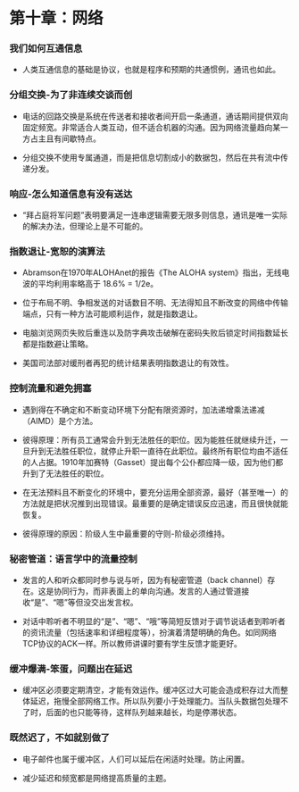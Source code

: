 # 第十章：网络

### 我们如何互通信息

* 人类互通信息的基础是协议，也就是程序和预期的共通惯例，通讯也如此。

### 分组交换-为了非连续交谈而创

* 电话的回路交换是系统在传送者和接收者间开启一条通道，通话期间提供双向固定频宽。非常适合人类互动，但不适合机器的沟通。因为网络流量趋向某一方占主且有间歇特点。

* 分组交换不使用专属通道，而是把信息切割成小的数据包，然后在共有流中传递分发。

### 响应-怎么知道信息有没有送达

* “拜占庭将军问题”表明要满足一连串逻辑需要无限多则信息，通讯是唯一实际的解决办法，但理论上是不可能的。

### 指数退让-宽恕的演算法

* Abramson在1970年ALOHAnet的报告《The ALOHA system》指出，无线电波的平均利用率略高于 18.6% = 1/2e。

* 位于布局不明、争相发送的对话数目不明、无法得知且不断改变的网络中传输端点，只有一种方法可能顺利运作，就是指数退让。

* 电脑浏览网页失败后重连以及防字典攻击破解在密码失败后锁定时间指数延长都是指数避让策略。

* 美国司法部对缓刑者再犯的统计结果表明指数退让的有效性。

### 控制流量和避免拥塞

* 遇到得在不确定和不断变动环境下分配有限资源时，加法递增乘法递减（AIMD）是个方法。

* 彼得原理：所有员工通常会升到无法胜任的职位。因为能胜任就继续升迁，一旦升到无法胜任职位，就停止升职一直待在此职位。最终所有职位均由不适任的人占据。1910年加赛特（Gasset）提出每个公仆都应降一级，因为他们都升到了无法胜任的职位。

* 在无法预料且不断变化的环境中，要充分运用全部资源，最好（甚至唯一）的方法就是把状况推到出现错误。最重要的是确定错误反应迅速，而且很快就能恢复。

* 彼得原理的原因：阶级人生中最重要的守则-阶级必须维持。

### 秘密管道：语言学中的流量控制

* 发言的人和听众都同时参与说与听，因为有秘密管道（back channel）存在。这是协同行为，而非表面上的单向沟通。发言的人通过管道接收“是”、“嗯”等但没交出发言权。

* 对话中聆听者不明显的“是”、“嗯”、“哦”等简短反馈对于调节说话者到聆听者的资讯流量（包括速率和详细程度等），扮演着清楚明确的角色。如同网络TCP协议的ACK一样。所以教师讲课时要有学生反馈才能更好。

### 缓冲爆满-笨蛋，问题出在延迟

* 缓冲区必须要定期清空，才能有效运作。缓冲区过大可能会造成积存过大而整体延迟，拖慢全部网络工作。所以队列要小于处理能力。当队头数据包处理不了时，后面的也只能等待，这样队列越来越长，均是停滞状态。

### 既然迟了，不如就别做了

* 电子邮件也属于缓冲区，人们可以延后在闲适时处理。防止闲置。

* 减少延迟和频宽都是网络提高质量的主题。

